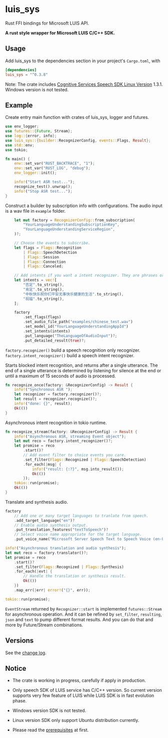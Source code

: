 # luis_sys
Rust FFI bindings for Microsoft LUIS API.

**A rust style wrapper for Microsoft LUIS C/C++ SDK.**

## Usage

Add luis_sys to the dependencies section in your project's `Cargo.toml`, with

```toml
[dependencies]
luis_sys = "^0.3.8"
```

Note: The crate includes [Cognitive Services Speech SDK Linux Version](https://aka.ms/csspeech/linuxbinary) 1.3.1. Windows version is not tested.

## Example

Create entry main function with crates of luis_sys, logger and futures.

```rust
use env_logger;
use futures::{Future, Stream};
use log::{error, info};
use luis_sys::{builder::RecognizerConfig, events::Flags, Result};
use std::env;
use tokio;

fn main() {
    env::set_var("RUST_BACKTRACE", "1");
    env::set_var("RUST_LOG", "debug");
    env_logger::init();

    info!("Start ASR test...");
    recognize_test().unwrap();
    info!("Stop ASR test...");
}
```

Construct a builder by subscription info with configurations. The audio input is a wav file in `example` folder.

```rust
    let mut factory = RecognizerConfig::from_subscription(
        "YourLanguageUnderstandingSubscriptionKey",
        "YourLanguageUnderstandingServiceRegion",
    )?;

    // Choose the events to subscribe.
    let flags = Flags::Recognition
        | Flags::SpeechDetection
        | Flags::Session
        | Flags::Connection
        | Flags::Canceled;

    // Add intents if you want a intent recognizer. They are phrases or intents names of a pre-trained language understanding model.
    let intents = vec![
        "否定".to_string(),
        "肯定".to_string(),
        "中秋快乐祝你们平安无事快乐健康的生活".to_string(),
        "祝福".to_string(),
    ];

    factory
        .set_flags(flags)
        .set_audio_file_path("examples/chinese_test.wav")
        .set_model_id("YourLanguageUnderstandingAppId")
        .set_intents(intents)
        .put_language("TheLanguageOfAudioInput")?;
        .put_detailed_result(true)?;

```

`factory.recognizer()` build a speech recognition only recognizer.
`factory.intent_recognizer()` build a speech intent recognizer.

Starts blocked intent recognition, and returns after a single utterance. The end of a single utterance is determined by listening for silence at the end or until a maximum of 15 seconds of audio is processed. 

```rust
fn recognize_once(factory: &RecognizerConfig) -> Result {
    info!("Synchronous ASR ");
    let recognizer = factory.recognizer()?;
    let result = recognizer.recognize()?;
    info!("done: {}", result);
    Ok(())
}

```

Asynchronous intent recognition in tokio runtime.

```rust
fn recognize_stream(factory: &RecognizerConfig) -> Result {
    info!("Asynchronous ASR, streaming Event object");
    let mut reco = factory.intent_recognizer()?;
    let promise = reco
        .start()?
        // Add event filter to choice events you care.
        .set_filter(Flags::Recognized | Flags::SpeechDetection)
        .for_each(|msg| {
            info!("result: {:?}", msg.into_result());
            Ok(())
        });
    tokio::run(promise);
    Ok(())
}

```

Translate and synthesis audio.

```rust
factory
    // Add one or many target languages to tranlate from speech.
    .add_target_language("en")?
    // Enable audio synthesis output.
    .put_translation_features("textToSpeech")?
    // Select voice name appropriate for the target language.
    .put_voice_name("Microsoft Server Speech Text to Speech Voice (en-US, JessaRUS)")?;

info!("Asynchronous translation and audio synthesis");
let mut reco = factory.translator()?;
let promise = reco
    .start()?
    .set_filter(Flags::Recognized | Flags::Synthesis)
    .for_each(|evt| {
        // Handle the translation or synthesis result.
        Ok(())
    })
    .map_err(|err| error!("{}", err));

tokio::run(promise);

```

`EventStream` returned by `Recognizer::start` is implemented `futures::Stream `for asynchronous operation. And it can be refined by `set_filter`, `resulting`, `json` and `text` to pump different format results. And you can do that and more by Future/Stream combinations.

## Versions

See the [change log](https://github.com/neunit/luis_sys/blob/master/CHANGELOG.md).

## Notice

- The crate is working in progress, carefully if apply in production.

- Only speech SDK of LUIS service has C/C++ version. So current version supports very few feature of LUIS while LUIS SDK is in fast evolution phase.
- Windows version SDK is not tested.
- Linux version SDK only support Ubuntu distribution currently.
- Please read the [prerequisites](https://docs.microsoft.com/azure/cognitive-services/speech-service/quickstart-cpp-linux) at first.
